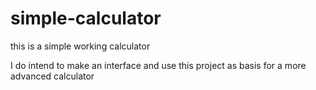 # simple-calculator
this is a simple working calculator 

I do intend to make an interface and use this project as basis for a more advanced calculator
